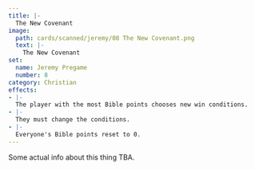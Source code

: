 ```yaml
---
title: |-
  The New Covenant
image: 
  path: cards/scanned/jeremy/08 The New Covenant.png
  text: |-
    The New Covenant
set:
  name: Jeremy Pregame
  number: 8
category: Christian
effects: 
- |-
  The player with the most Bible points chooses new win conditions.
- |-
  They must change the conditions.
- |-
  Everyone's Bible points reset to 0.
---
```

Some actual info about this thing TBA.
